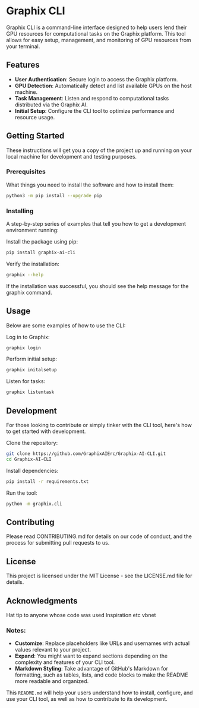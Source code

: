 # Graphix CLI

Graphix CLI is a command-line interface designed to help users lend their GPU resources for computational tasks on the Graphix platform. This tool allows for easy setup, management, and monitoring of GPU resources from your terminal.

## Features

- **User Authentication**: Secure login to access the Graphix platform.
- **GPU Detection**: Automatically detect and list available GPUs on the host machine.
- **Task Management**: Listen and respond to computational tasks distributed via the Graphix AI.
- **Initial Setup**: Configure the CLI tool to optimize performance and resource usage.

## Getting Started

These instructions will get you a copy of the project up and running on your local machine for development and testing purposes.

### Prerequisites

What things you need to install the software and how to install them:

```bash
python3 -m pip install --upgrade pip
```


### Installing
A step-by-step series of examples that tell you how to get a development environment running:


Install the package using pip:

```bash
pip install graphix-ai-cli
```

Verify the installation:

```bash
graphix --help
```
If the installation was successful, you should see the help message for the graphix command.


## Usage
Below are some examples of how to use the CLI:

Log in to Graphix:
```bash
graphix login
```
Perform initial setup:

```bash
graphix initalsetup
```

Listen for tasks:
```bash
graphix listentask
```

## Development
For those looking to contribute or simply tinker with the CLI tool, here's how to get started with development.

Clone the repository:

```bash
git clone https://github.com/GraphixAIErc/Graphix-AI-CLI.git
cd Graphix-AI-CLI
```
Install dependencies:


```bash
pip install -r requirements.txt
```
Run the tool:


```bash
python -m graphix.cli
```
## Contributing
Please read CONTRIBUTING.md for details on our code of conduct, and the process for submitting pull requests to us.

## License
This project is licensed under the MIT License - see the LICENSE.md file for details.

## Acknowledgments
Hat tip to anyone whose code was used
Inspiration
etc
vbnet


### Notes:
- **Customize**: Replace placeholders like URLs and usernames with actual values relevant to your project.
- **Expand**: You might want to expand sections depending on the complexity and features of your CLI tool.
- **Markdown Styling**: Take advantage of GitHub's Markdown for formatting, such as tables, lists, and code blocks to make the README more readable and organized.

This `README.md` will help your users understand how to install, configure, and use your CLI tool, as well as how to contribute to its development.